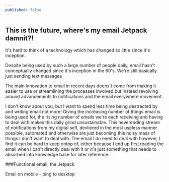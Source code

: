 ```yaml
---
published: false
---
```


## This is the future, where's my email Jetpack damnit?!

It's hard to think of a technology which has changed so little since it's inception.

Despite being used by such a large number of people daily, email hasn't conceptually changed since it's inception in the 60's. We're still basically just sending text messages 

The main innovation to email in recent days doens't come from making it easier to use or streamlining the processes involved but instead revolving around advancements to notifications and the email everywhere movement.

I don't know about you, but I want to spend less time being destracted by and writing email not more! Giving the increasing number of things email is being used for, the rising number of emails we're each receiving and having to deal with makes this daily grind unsustainable. This neverending stream of notifications from my digital self, devliered in the most useless manner possible, automated and otherwise are just becoming this noisy mass of things I don't want to deal with. The email I do need to deal with however, I find it can be hard to keep ontop of, either because I end up first reading the email when I can't directly deal with it or it's just something that needs to absorbed into knowledge base for later reference.

###Functional email, the Jetpack







Email on mobile - ping to desktop


